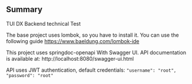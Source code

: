 ## Summary

TUI DX Backend technical Test

The base project uses lombok, so you have to install it. You can use the following guide https://www.baeldung.com/lombok-ide

This project uses springdoc-openapi With Swagger UI. API documentation is available at: http://localhost:8080/swagger-ui.html

API uses JWT authentication, default credentials:
`"username": "root",
"password": "root"`
